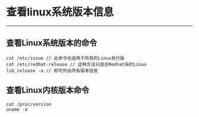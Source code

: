 ﻿# 查看linux系统版本信息

---

## 查看Linux系统版本的命令
```
cat /etc/issue // 此命令也适用于所有的Linux发行版
cat /etc/redhat-release // 这种方法只适合Redhat系的Linux
lsb_release -a // 即可列出所有版本信息
```

## 查看Linux内核版本命令
```
cat /proc/version
uname -a
```





